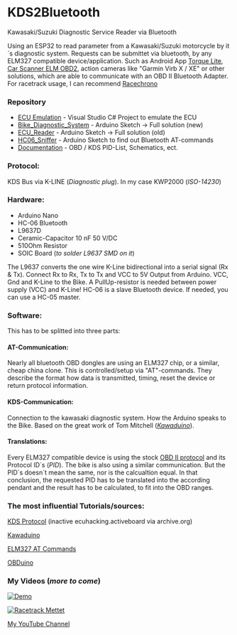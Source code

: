 # KDS2Bluetooth
Kawasaki/Suzuki Diagnostic Service Reader via Bluetooth

Using an ESP32 to read parameter from a Kawasaki/Suzuki motorcycle by it´s diagnostic system.
Requests can be submittet via bluetooth, by any ELM327 compatible device/application. Such as Android App [Torque Lite](https://play.google.com/store/apps/details?id=org.prowl.torque&hl=de), [Car Scanner ELM OBD2](https://play.google.com/store/apps/details?id=com.ovz.carscanner&hl=de), 
action cameras like "Garmin Virb X / XE" or other solutions, which are able to communicate with an OBD II Bluetooth Adapter.
For racetrack usage, I can recommend [Racechrono](https://racechrono.com/)

### Repository
* [ECU Emulation](https://github.com/HerrRiebmann/KDS2Bluetooth/tree/master/ECU%20Emulation) - Visual Studio C# Project to emulate the ECU
* [Bike_Diagnostic_System](https://github.com/HerrRiebmann/KDS2Bluetooth/tree/master/Bike_Diagnostic_System)    - Arduino Sketch -> Full solution (new)
* [ECU_Reader](https://github.com/HerrRiebmann/KDS2Bluetooth/tree/master/ECU_Reader)    - Arduino Sketch -> Full solution (old)
* [HC06_Sniffer](https://github.com/HerrRiebmann/KDS2Bluetooth/tree/master/HC06_Sniffer)  - Arduino Sketch to find out Bluetooth AT-commands
* [Documentation](https://github.com/HerrRiebmann/KDS2Bluetooth/tree/master/Documentation) - OBD / KDS PID-List, Schematics, ect.

### Protocol:
KDS Bus via K-LINE (*Diagnostic plug*).
In my case KWP2000 (*ISO-14230*)

### Hardware:
* Arduino Nano
* HC-06 Bluetooth
* L9637D
* Ceramic-Capacitor 10 nF 50 V/DC
* 510Ohm Resistor
* SOIC Board (*to solder L9637 SMD on it*)

The L9637 converts the one wire K-Line bidirectional into a serial signal (Rx & Tx).
Connect Rx to Rx, Tx to Tx and VCC to 5V Output from Arduino. VCC, Gnd and K-Line to the Bike. A PullUp-resistor is needed between power supply (VCC) and K-Line!
HC-06 is a slave Bluetooth device. If needed, you can use a HC-05 master.

### Software:
This has to be splitted into three parts:

#### AT-Communication:
Nearly all bluetooth OBD dongles are using an ELM327 chip, or a similar, cheap china clone.
This is controlled/setup via "AT"-commands. They describe the format how data is transmitted, timing, reset the device or return protocol information.

#### KDS-Communication:
Connection to the kawasaki diagnostic system. How the Arduino speaks to the Bike.
Based on the great work of Tom Mitchell (*[Kawaduino](https://bitbucket.org/tomnz/kawaduino/overview)*).

#### Translations:
Every ELM327 compatible device is using the stock [OBD II protocol](https://en.wikipedia.org/wiki/OBD-II_PIDs) and its Protocol ID´s (*PID*).
The bike is also using a similar communication. But the PID´s doesn´t mean the same, nor is the calcualtion equal.
In that conclusion, the requested PID has to be translated into the according pendant and the result has to be calculated,
to fit into the OBD ranges.


### The most influential Tutorials/sources:
[KDS Protocol](https://web.archive.org/web/20201202041417/https://ecuhacking.activeboard.com/t56234221/kds-protocol/) (inactive ecuhacking.activeboard via archive.org)

[Kawaduino](https://github.com/tomnz/kawaduino)

[ELM327 AT Commands](https://www.elmelectronics.com/wp-content/uploads/2016/07/ELM327DS.pdf)

[OBDuino](https://en.wikipedia.org/wiki/OBDuino)


### My Videos (*more to come*)
[![Demo](https://img.youtube.com/vi/MKdlcnXseew/0.jpg)](https://www.youtube.com/watch?v=MKdlcnXseew&feature=youtu.be)

[![Racetrack Mettet](https://img.youtube.com/vi/7NzQdNrY6Ro/0.jpg)](https://youtu.be/7NzQdNrY6Ro?t=36s)

[My YouTube Channel](https://www.youtube.com/channel/UCT6vRSUNHg8XRwPQtbxhyKw)

